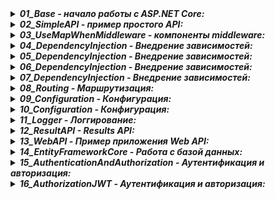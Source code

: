 <details> <summary><b><i>01_Base - начало работы с ASP.NET Core:</i></b></summary>
   <ul>
     <li> Глава 1. Введение в ASP.NET Core </li>
     <li> Глава 2. Основы ASP.NET Core </li>
   </ul>  
</details>

<details> <summary><b><i>02_SimpleAPI - пример простого API:</i></b></summary>
   <ul>
     <li> Глава 2. Пример простого API </li>
   </ul>  
</details>

<details> <summary><b><i>03_UseMapWhenMiddleware - компоненты middleware:</i></b></summary>
   <ul>
     <li> Глава 2. Use Map UseWhen MapWhen Middleware </li>
   </ul>  
</details>

<details> <summary><b><i>04_DependencyInjection - Внедрение зависимостей:</i></b></summary>
   <ul>
     <li> Глава 3. Внедрение зависимостей и IServiceCollection / Создание сервисов </li>
   </ul>  
</details>

<details> <summary><b><i>05_DependencyInjection - Внедрение зависимостей:</i></b></summary>
   <ul>
     <li> Глава 3. Получение зависимостей </li>
   </ul>  
</details>

<details> <summary><b><i>06_DependencyInjection - Внедрение зависимостей:</i></b></summary>
   <ul>
      <li> Глава 3. Жизненный цикл зависимостей </li>
      <li> Глава 3. Применение сервисов в классах middleware </li>
   </ul>  
</details>

<details> <summary><b><i>07_DependencyInjection - Внедрение зависимостей:</i></b></summary>
   <ul>
      <li> Глава 3. Множественная регистрация сервисов </li>
   </ul>  
</details>

<details> <summary><b><i>08_Routing - Маршрутизация:</i></b></summary>
   <ul>
      <li> Глава 4. Полностью </li>
   </ul>  
</details>

<details> <summary><b><i>09_Configuration - Конфигурация:</i></b></summary>
   <ul>
      <li> Глава 6. Основы / провайдеры / JSON, XML и Ini / Анализ конфигурации / </li>
   </ul>  
</details>

<details> <summary><b><i>10_Configuration - Конфигурация:</i></b></summary>
   <ul>
      <li> Глава 6. Создание провайдера конфгурации </li>
   </ul>  
</details>

<details> <summary><b><i>11_Logger - Логгирование:</i></b></summary>
   <ul>
      <li> Глава 7. Ведение лога и ILogger </li>
   </ul>  
</details>

<details> <summary><b><i>12_ResultAPI - Results API:</i></b></summary>
   <ul>
      <li> Глава 10. Полностью </li>
   </ul>  
</details>

<details> <summary><b><i>13_WebAPI - Пример приложения Web API:</i></b></summary>
   <ul>
      <li> Глава 11. Полностью </li>
   </ul>  
</details>

<details> <summary><b><i>14_EntityFrameworkCore - Работа с базой данных:</i></b></summary>
   <ul>
      <li> Глава 12. Полностью </li>
   </ul>  
</details>

<details> <summary><b><i>15_AuthenticationAndAuthorization - Аутентификация и авторизация:</i></b></summary>
   <ul>
      <li> Глава 13. Аутентификация с помощью JWT-токенов </li>
   </ul>  
</details>

<details> <summary><b><i>16_AuthorizationJWT - Аутентификация и авторизация:</i></b></summary>
   <ul>
      <li> Глава 13. Авторизация с помощью JWT-токенов в клиенте JavaScript </li>
   </ul>  
</details>




